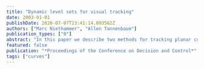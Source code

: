```yaml
---
title: "Dynamic level sets for visual tracking"
date: 2003-01-01
publishDate: 2020-07-07T23:41:14.093562Z
authors: ["Marc Niethammer", "Allen Tannenbaum"]
publication_types: ["0"]
abstract: "In this paper we describe two methods for tracking planar curves which are allowed to change topology. In contrast to previous approaches a level set formulation is used that allows for the propagation of state information (here a velocity vector) with every point on a curve. The curve dynamics are derived by minimizing an action integral (based on Hamilton&$#$39;s principle). Incorporating velocity information for every point on a curve lifts the originally two dimensional problem to four dimensions, and thus to a codimeusion three problem. Since basic level set approaches implicitly describe codimension one hypersurfaces, we introduce two methods suitable for codimension three problems within a level set framework. The partial level set approach, which propagates velocity information along with the curve by solving two additional transport equations, and the full level set approach, which is formulated by means of a vector distance function evolution equation. The full level set approach allow for complete topological flexibility (including intersecting curves in the image plane). However, it is computationally expensive. The partial level set approach compromises the topological flexibility for computational efficiency. In particular, the full level set ap proacb has the potential for tracking objects throughout occlusions, when combined with a suitable collision detection algorithm."
featured: false
publication: "*Proceedings of the Conference on Decision and Control*"
tags: ["curves"]
---
```


